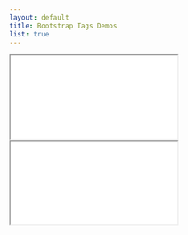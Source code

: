 ```yaml
---
layout: default
title: Bootstrap Tags Demos
list: true
---
```


<iframe class="bootstrap-tags-iframe" src="demo-3.html" >
</iframe>
<iframe class="bootstrap-tags-iframe" src="demo-2.html" >
</iframe>